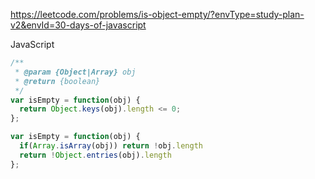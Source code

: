 https://leetcode.com/problems/is-object-empty/?envType=study-plan-v2&envId=30-days-of-javascript

JavaScript

```js
/**
 * @param {Object|Array} obj
 * @return {boolean}
 */
var isEmpty = function(obj) {
  return Object.keys(obj).length <= 0;
};
```

```js
var isEmpty = function(obj) {
  if(Array.isArray(obj)) return !obj.length
  return !Object.entries(obj).length
};
```
